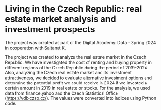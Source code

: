 # Living in the Czech Republic: real estate market analysis and investment prospects

The project was created as part of the Digital Academy: Data - Spring 2024 in cooperation with Saltanat K. 

The project was created to analyze the real estate market in the Czech Republic. We have investigated the cost of renting and buying property in different regions of the Czech Republic during the period of 2019-2024. 
Also, analyzing the Czech real estate market and its investment attractiveness, we decided to evaluate alternative investment options and determine the potential profit we could receive in 2024 if we invested a certain amount in 2019 in real estate or stocks. 
For the analysis, we used data from finance.yahoo and the Czech Statistical Office (https://vdb.czso.cz/). The values were converted into indices using Python code. 
